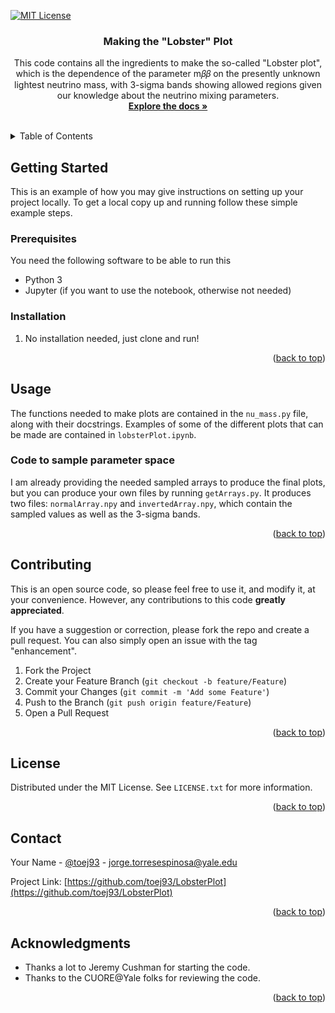 <div id="top"></div>
<!--
*** Thanks for checking out the Best-README-Template. If you have a suggestion
*** that would make this better, please fork the repo and create a pull request
*** or simply open an issue with the tag "enhancement".
*** Don't forget to give the project a star!
*** Thanks again! Now go create something AMAZING! :D
-->



<!-- PROJECT SHIELDS -->
<!--
*** I'm using markdown "reference style" links for readability.
*** Reference links are enclosed in brackets [ ] instead of parentheses ( ).
*** See the bottom of this document for the declaration of the reference variables
*** for contributors-url, forks-url, etc. This is an optional, concise syntax you may use.
*** https://www.markdownguide.org/basic-syntax/#reference-style-links
-->

[![MIT License][license-shield]][license-url]

<h3 align="center">Making the "Lobster" Plot</h3>

  <p align="center">
    This code contains all the ingredients to make the so-called "Lobster plot", which is the dependence of the parameter m𝛽𝛽 on the presently unknown lightest
neutrino mass, with 3-sigma bands showing allowed regions given our knowledge about the neutrino mixing parameters.
    <br />
    <a href="https://github.com/toej93/LobsterPlot"><strong>Explore the docs »</strong></a>
    <br />
    <br />
<!--     <a href="https://github.com/toej93/LobsterPlot">View Demo</a>
    ·
    <a href="https://github.com/toej93/LobsterPlot/issues">Report Bug</a>
    ·
    <a href="https://github.com/toej93/LobsterPlot/issues">Request Feature</a> -->
  </p>
</div>



<!-- TABLE OF CONTENTS -->
<details>
  <summary>Table of Contents</summary>
  <ol>
    <li>
      <a href="#getting-started">Getting Started</a>
      <ul>
        <li><a href="#prerequisites">Prerequisites</a></li>
        <li><a href="#installation">Installation</a></li>
      </ul>
    </li>
    <li><a href="#usage">Usage</a></li>
    <li><a href="#contributing">Contributing</a></li>
    <li><a href="#license">License</a></li>
    <li><a href="#contact">Contact</a></li>
    <li><a href="#acknowledgments">Acknowledgments</a></li>
  </ol>
</details>

<!-- GETTING STARTED -->
## Getting Started

This is an example of how you may give instructions on setting up your project locally.
To get a local copy up and running follow these simple example steps.

### Prerequisites

You need the following software to be able to run this
* Python 3
* Jupyter (if you want to use the notebook, otherwise not needed)

### Installation

1. No installation needed, just clone and run!

<p align="right">(<a href="#top">back to top</a>)</p>

<!-- USAGE EXAMPLES -->
## Usage

The functions needed to make plots are contained in the `nu_mass.py` file, along with their docstrings. Examples of some of the different plots that can be made are contained in `lobsterPlot.ipynb`.


### Code to sample parameter space

I am already providing the needed sampled arrays to produce the final plots, but you can produce your own files by running `getArrays.py`. It produces two files: `normalArray.npy` and `invertedArray.npy`, which contain the sampled values as well as the 3-sigma bands.

<p align="right">(<a href="#top">back to top</a>)</p>

<!-- CONTRIBUTING -->
## Contributing

This is an open source code, so please feel free to use it, and modify it, at your convenience. However, any contributions to this code **greatly appreciated**. 

If you have a suggestion or correction, please fork the repo and create a pull request. You can also simply open an issue with the tag "enhancement".

1. Fork the Project
2. Create your Feature Branch (`git checkout -b feature/Feature`)
3. Commit your Changes (`git commit -m 'Add some Feature'`)
4. Push to the Branch (`git push origin feature/Feature`)
5. Open a Pull Request

<p align="right">(<a href="#top">back to top</a>)</p>


<!-- LICENSE -->
## License

Distributed under the MIT License. See `LICENSE.txt` for more information.

<p align="right">(<a href="#top">back to top</a>)</p>



<!-- CONTACT -->
## Contact

Your Name - [@toej93](https://twitter.com/toej93) - jorge.torresespinosa@yale.edu

Project Link: [https://github.com/toej93/LobsterPlot](https://github.com/toej93/LobsterPlot)

<p align="right">(<a href="#top">back to top</a>)</p>



<!-- ACKNOWLEDGMENTS -->
## Acknowledgments

* Thanks a lot to Jeremy Cushman for starting the code.
* Thanks to the CUORE@Yale folks for reviewing the code.

<p align="right">(<a href="#top">back to top</a>)</p>



<!-- MARKDOWN LINKS & IMAGES -->
<!-- https://www.markdownguide.org/basic-syntax/#reference-style-links -->

[license-shield]: https://img.shields.io/github/license/othneildrew/Best-README-Template.svg?style=for-the-badge
[license-url]: https://github.com/toej93/LobsterPlot/blob/main/LICENSE
[product-screenshot]: images/screenshot.png
